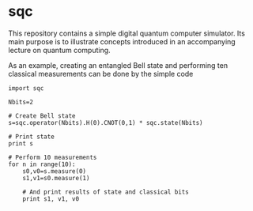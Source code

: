 # sqc
This repository contains a simple digital quantum computer
simulator.  Its main purpose is to illustrate concepts
introduced in an accompanying lecture on quantum computing.

As an example, creating an entangled Bell state and
performing ten classical measurements can be done
by the simple code

```
import sqc

Nbits=2

# Create Bell state
s=sqc.operator(Nbits).H(0).CNOT(0,1) * sqc.state(Nbits)

# Print state
print s

# Perform 10 measurements
for n in range(10):
    s0,v0=s.measure(0)
    s1,v1=s0.measure(1)
    
    # And print results of state and classical bits
    print s1, v1, v0

```

